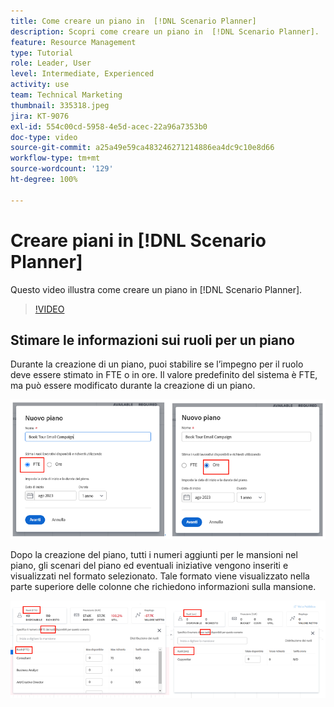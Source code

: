 ```yaml
---
title: Come creare un piano in  [!DNL Scenario Planner]
description: Scopri come creare un piano in  [!DNL Scenario Planner].
feature: Resource Management
type: Tutorial
role: Leader, User
level: Intermediate, Experienced
activity: use
team: Technical Marketing
thumbnail: 335318.jpeg
jira: KT-9076
exl-id: 554c00cd-5958-4e5d-acec-22a96a7353b0
doc-type: video
source-git-commit: a25a49e59ca483246271214886ea4dc9c10e8d66
workflow-type: tm+mt
source-wordcount: '129'
ht-degree: 100%

---
```


# Creare piani in [!DNL Scenario Planner]

Questo video illustra come creare un piano in [!DNL Scenario Planner].

>[!VIDEO](https://video.tv.adobe.com/v/335318/?quality=12&learn=on)

## Stimare le informazioni sui ruoli per un piano

Durante la creazione di un piano, puoi stabilire se l’impegno per il ruolo deve essere stimato in FTE o in ore. Il valore predefinito del sistema è FTE, ma può essere modificato durante la creazione di un piano.

![Seleziona [!UICONTROL FTE] o [!UICONTROL Ore] nella finestra [!UICONTROL Nuovo piano]](assets/scenario-planner-1.png)

Dopo la creazione del piano, tutti i numeri aggiunti per le mansioni nel piano, gli scenari del piano ed eventuali iniziative vengono inseriti e visualizzati nel formato selezionato. Tale formato viene visualizzato nella parte superiore delle colonne che richiedono informazioni sulla mansione.

![Visualizza informazioni in [!UICONTROL FTE] o [!UICONTROL Ore] nel [!DNL Scenario Planner]](assets/scenario-planner-2.png)
